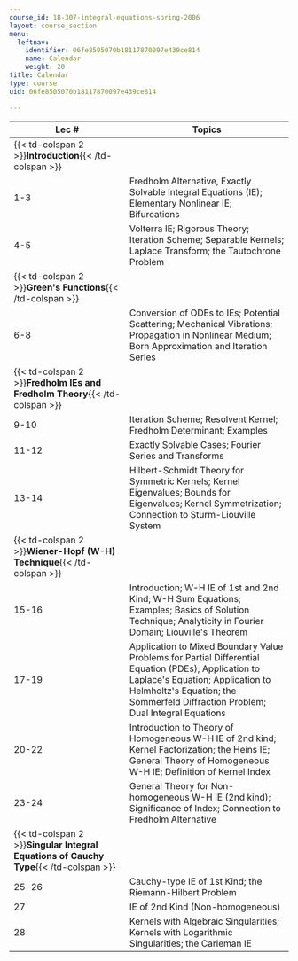 ```yaml
---
course_id: 18-307-integral-equations-spring-2006
layout: course_section
menu:
  leftnav:
    identifier: 06fe8505070b18117870097e439ce814
    name: Calendar
    weight: 20
title: Calendar
type: course
uid: 06fe8505070b18117870097e439ce814

---
```


| Lec # | Topics |
| --- | --- |
| {{< td-colspan 2 >}}**Introduction**{{< /td-colspan >}} ||
| 1-3 | Fredholm Alternative, Exactly Solvable Integral Equations (IE); Elementary Nonlinear IE; Bifurcations |
| 4-5 | Volterra IE; Rigorous Theory; Iteration Scheme; Separable Kernels; Laplace Transform; the Tautochrone Problem |
| {{< td-colspan 2 >}}**Green's Functions**{{< /td-colspan >}} ||
| 6-8 | Conversion of ODEs to IEs; Potential Scattering; Mechanical Vibrations; Propagation in Nonlinear Medium; Born Approximation and Iteration Series |
| {{< td-colspan 2 >}}**Fredholm IEs and Fredholm Theory**{{< /td-colspan >}} ||
| 9-10 | Iteration Scheme; Resolvent Kernel; Fredholm Determinant; Examples |
| 11-12 | Exactly Solvable Cases; Fourier Series and Transforms |
| 13-14 | Hilbert-Schmidt Theory for Symmetric Kernels; Kernel Eigenvalues; Bounds for Eigenvalues; Kernel Symmetrization; Connection to Sturm-Liouville System |
| {{< td-colspan 2 >}}**Wiener-Hopf (W-H) Technique**{{< /td-colspan >}} ||
| 15-16 | Introduction; W-H IE of 1st and 2nd Kind; W-H Sum Equations; Examples; Basics of Solution Technique; Analyticity in Fourier Domain; Liouville's Theorem |
| 17-19 | Application to Mixed Boundary Value Problems for Partial Differential Equation (PDEs); Application to Laplace's Equation; Application to Helmholtz's Equation; the Sommerfeld Diffraction Problem; Dual Integral Equations |
| 20-22 | Introduction to Theory of Homogeneous W-H IE of 2nd kind; Kernel Factorization; the Heins IE; General Theory of Homogeneous W-H IE; Definition of Kernel Index |
| 23-24 | General Theory for Non-homogeneous W-H IE (2nd kind); Significance of Index; Connection to Fredholm Alternative |
| {{< td-colspan 2 >}}**Singular Integral Equations of Cauchy Type**{{< /td-colspan >}} ||
| 25-26 | Cauchy-type IE of 1st Kind; the Riemann-Hilbert Problem |
| 27 | IE of 2nd Kind (Non-homogeneous) |
| 28 | Kernels with Algebraic Singularities; Kernels with Logarithmic Singularities; the Carleman IE